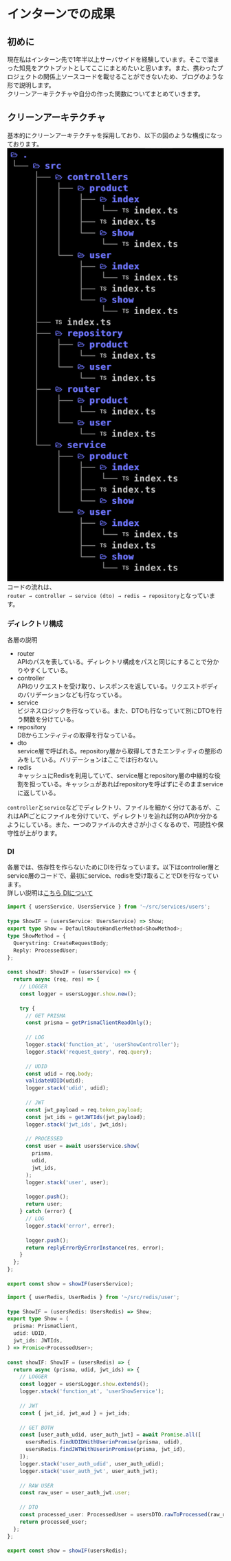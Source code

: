 # インターンでの成果
## 初めに
現在私はインターン先で1年半以上サーバサイドを経験しています。そこで溜まった知見をアウトプットとしてここにまとめたいと思います。また、携わったプロジェクトの関係上ソースコードを載せることができないため、ブログのような形で説明します。 <br>
クリーンアーキテクチャや自分の作った関数についてまとめていきます。

## クリーンアーキテクチャ
基本的にクリーンアーキテクチャを採用しており、以下の図のような構成になっております。
![directory.png](img/directory.png) <br>
コードの流れは、 <br>
`router → controller → service (dto) → redis → repository`となっています。

### ディレクトリ構成
各層の説明
- router <br>
  APIのパスを表している。ディレクトリ構成をパスと同じにすることで分かりやすくしている。 <br>
- controller <br>
  APIのリクエストを受け取り、レスポンスを返している。リクエストボディのバリデーションなども行なっている。 <br>
- service <br>
  ビジネスロジックを行なっている。また、DTOも行なっていて別にDTOを行う関数を分けている。 <br>
- repository <br>
  DBからエンティティの取得を行なっている。 <br>
- dto <br>
  service層で呼ばれる。repository層から取得してきたエンティティの整形のみをしている。バリデーションはここでは行わない。 <br>
- redis <br>
  キャッシュにRedisを利用していて、service層とrepository層の中継的な役割を担っている。キャッシュがあればrepositoryを呼ばずにそのままserviceに返している。 <br>

`controller`と`service`などでディレクトリ、ファイルを細かく分けてあるが、これはAPIごとにファイルを分けていて、ディレクトリを辿れば何のAPIか分かるようにしている。また、一つのファイルの大きさが小さくなるので、可読性や保守性が上がります。

### DI
各層では、依存性を作らないためにDIを行なっています。以下はcontroller層とservice層のコードで、最初にservice、redisを受け取ることでDIを行なっています。 <br>
詳しい説明は[こちら DIについて]()
```typescript:src/controller/user/show/index.ts
import { usersService, UsersService } from '~/src/services/users';

type ShowIF = (usersService: UsersService) => Show;
export type Show = DefaultRouteHandlerMethod<ShowMethod>;
type ShowMethod = {
  Querystring: CreateRequestBody;
  Reply: ProcessedUser;
};

const showIF: ShowIF = (usersService) => {
  return async (req, res) => {
    // LOGGER
    const logger = usersLogger.show.new();

    try {
      // GET PRISMA
      const prisma = getPrismaClientReadOnly();

      // LOG
      logger.stack('function_at', 'userShowController');
      logger.stack('request_query', req.query);

      // UDID
      const udid = req.body;
      validateUDID(udid);
      logger.stack('udid', udid);

      // JWT
      const jwt_payload = req.token_payload;
      const jwt_ids = getJWTIds(jwt_payload);
      logger.stack('jwt_ids', jwt_ids);

      // PROCESSED
      const user = await usersService.show(
        prisma,
        udid,
        jwt_ids,
      );
      logger.stack('user', user);

      logger.push();
      return user;
    } catch (error) {
      // LOG
      logger.stack('error', error);

      logger.push();
      return replyErrorByErrorInstance(res, error);
    }
  };
};

export const show = showIF(usersService);
```
```typescript:src/service/user/show/index.ts
import { userRedis, UserRedis } from '~/src/redis/user';

type ShowIF = (usersRedis: UsersRedis) => Show;
export type Show = (
  prisma: PrismaClient,
  udid: UDID,
  jwt_ids: JWTIds,
) => Promise<ProcessedUser>;

const showIF: ShowIF = (usersRedis) => {
  return async (prisma, udid, jwt_ids) => {
    // LOGGER
    const logger = usersLogger.show.extends();
    logger.stack('function_at', 'userShowService');

    // JWT
    const { jwt_id, jwt_aud } = jwt_ids;

    // GET BOTH
    const [user_auth_udid, user_auth_jwt] = await Promise.all([
      usersRedis.findUDIDWithUserinPromise(prisma, udid),
      usersRedis.findJWTWithUserinPromise(prisma, jwt_id),
    ]);
    logger.stack('user_auth_udid', user_auth_udid);
    logger.stack('user_auth_jwt', user_auth_jwt);

    // RAW USER
    const raw_user = user_auth_jwt.user;

    // DTO
    const processed_user: ProcessedUser = usersDTO.rawToProcessed(raw_user);
    return processed_user;
  };
};

export const show = showIF(usersRedis);
```

